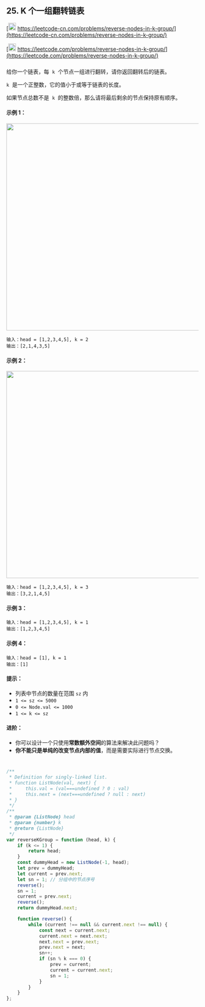 ## 25. K 个一组翻转链表

[<img src="https://static.leetcode-cn.com/cn-mono-assets/production/assets/logo-dark-cn.c42314a8.svg" height="20" /> https://leetcode-cn.com/problems/reverse-nodes-in-k-group/](https://leetcode-cn.com/problems/reverse-nodes-in-k-group/)

[<img src="https://assets.leetcode.com/static_assets/public/webpack_bundles/images/logo-dark.e99485d9b.svg" height="20"/> https://leetcode.com/problems/reverse-nodes-in-k-group/](https://leetcode.com/problems/reverse-nodes-in-k-group/)

###

给你一个链表，每  `k`  个节点一组进行翻转，请你返回翻转后的链表。

`k`  是一个正整数，它的值小于或等于链表的长度。

如果节点总数不是  `k`  的整数倍，那么请将最后剩余的节点保持原有顺序。

#### 示例 1：

<img src="https://assets.leetcode.com/uploads/2020/10/03/reverse_ex1.jpg" width="542" />

```
输入：head = [1,2,3,4,5], k = 2
输出：[2,1,4,3,5]
```

#### 示例 2：

<img src="https://assets.leetcode.com/uploads/2020/10/03/reverse_ex2.jpg" width="542" />

```
输入：head = [1,2,3,4,5], k = 3
输出：[3,2,1,4,5]
```

#### 示例 3：

```
输入：head = [1,2,3,4,5], k = 1
输出：[1,2,3,4,5]
```

#### 示例 4：

```
输入：head = [1], k = 1
输出：[1]
```

#### 提示：

-   列表中节点的数量在范围 `sz` 内
-   `1 <= sz <= 5000`
-   `0 <= Node.val <= 1000`
-   `1 <= k <= sz`

#### 进阶：

-   你可以设计一个只使用**常数额外空间**的算法来解决此问题吗？
-   **你不能只是单纯的改变节点内部的值**，而是需要实际进行节点交换。

#

```js
/**
 * Definition for singly-linked list.
 * function ListNode(val, next) {
 *     this.val = (val===undefined ? 0 : val)
 *     this.next = (next===undefined ? null : next)
 * }
 */
/**
 * @param {ListNode} head
 * @param {number} k
 * @return {ListNode}
 */
var reverseKGroup = function (head, k) {
    if (k <= 1) {
        return head;
    }
    const dummyHead = new ListNode(-1, head);
    let prev = dummyHead;
    let current = prev.next;
    let sn = 1; // 分组中的节点序号
    reverse();
    sn = 1;
    current = prev.next;
    reverse();
    return dummyHead.next;

    function reverse() {
        while (current !== null && current.next !== null) {
            const next = current.next;
            current.next = next.next;
            next.next = prev.next;
            prev.next = next;
            sn++;
            if (sn % k === 0) {
                prev = current;
                current = current.next;
                sn = 1;
            }
        }
    }
};
```
